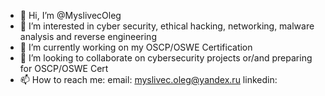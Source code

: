 - 👋 Hi, I’m @MyslivecOleg
- 👀 I’m interested in cyber security, ethical hacking, networking, malware analysis and reverse engineering
- 🌱 I’m currently working on my OSCP/OSWE Certification
- 💞️ I’m looking to collaborate on cybersecurity projects or/and preparing for OSCP/OSWE Cert
- 📫 How to reach me:
                  email:    myslivec.oleg@yandex.ru
                  linkedin: 

<!---
MyslivecOleg/MyslivecOleg is a ✨ special ✨ repository because its `README.md` (this file) appears on your GitHub profile.
You can click the Preview link to take a look at your changes.
--->
